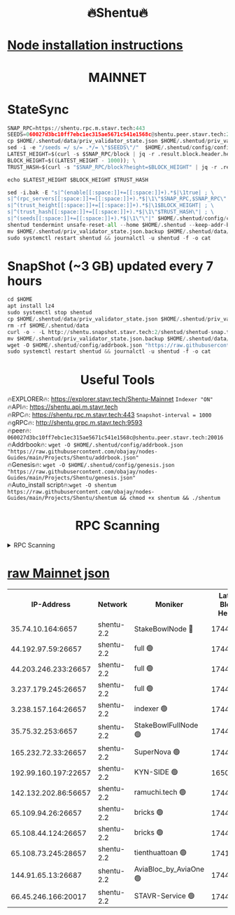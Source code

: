 <h1 align="center"> 🔥Shentu🔥</h1>

[Node installation instructions](https://github.com/obajay/nodes-Guides/tree/main/Projects/Shentu)
=
<h1 align="center"> MAINNET</h1>

# StateSync
```python
SNAP_RPC=https://shentu.rpc.m.stavr.tech:443
SEEDS=060027d3bc10ff7ebc1ec315ae5671c541e1568c@shentu.peer.stavr.tech:20016
cp $HOME/.shentud/data/priv_validator_state.json $HOME/.shentud/priv_validator_state.json.backup
sed -i -e "/seeds =/ s/= .*/= \"$SEEDS\"/"  $HOME/.shentud/config/config.toml
LATEST_HEIGHT=$(curl -s $SNAP_RPC/block | jq -r .result.block.header.height); \
BLOCK_HEIGHT=$((LATEST_HEIGHT - 1000)); \
TRUST_HASH=$(curl -s "$SNAP_RPC/block?height=$BLOCK_HEIGHT" | jq -r .result.block_id.hash)

echo $LATEST_HEIGHT $BLOCK_HEIGHT $TRUST_HASH

sed -i.bak -E "s|^(enable[[:space:]]+=[[:space:]]+).*$|\1true| ; \
s|^(rpc_servers[[:space:]]+=[[:space:]]+).*$|\1\"$SNAP_RPC,$SNAP_RPC\"| ; \
s|^(trust_height[[:space:]]+=[[:space:]]+).*$|\1$BLOCK_HEIGHT| ; \
s|^(trust_hash[[:space:]]+=[[:space:]]+).*$|\1\"$TRUST_HASH\"| ; \
s|^(seeds[[:space:]]+=[[:space:]]+).*$|\1\"\"|" $HOME/.shentud/config/config.toml
shentud tendermint unsafe-reset-all --home $HOME/.shentud --keep-addr-book
mv $HOME/.shentud/priv_validator_state.json.backup $HOME/.shentud/data/priv_validator_state.json
sudo systemctl restart shentud && journalctl -u shentud -f -o cat
```
# SnapShot (~3 GB) updated every 7 hours
```python
cd $HOME
apt install lz4
sudo systemctl stop shentud
cp $HOME/.shentud/data/priv_validator_state.json $HOME/.shentud/priv_validator_state.json.backup
rm -rf $HOME/.shentud/data
curl -o - -L http://shentu.snapshot.stavr.tech:2/shentud/shentud-snap.tar.lz4 | lz4 -c -d - | tar -x -C $HOME/.shentud --strip-components 2
mv $HOME/.shentud/priv_validator_state.json.backup $HOME/.shentud/data/priv_validator_state.json
wget -O $HOME/.shentud/config/addrbook.json "https://raw.githubusercontent.com/obajay/nodes-Guides/main/Projects/Shentu/addrbook.json"
sudo systemctl restart shentud && journalctl -u shentud -f -o cat
```

 <h1 align="center"> Useful Tools</h1>

🔥EXPLORER🔥:     https://explorer.stavr.tech/Shentu-Mainnet        `Indexer "ON"` \
🔥API🔥:          https://shentu.api.m.stavr.tech \
🔥RPC🔥:          https://shentu.rpc.m.stavr.tech:443              `Snapshot-interval = 1000` \
🔥gRPC🔥:         http://shentu.grpc.m.stavr.tech:9593 \
🔥peer🔥:         `060027d3bc10ff7ebc1ec315ae5671c541e1568c@shentu.peer.stavr.tech:20016` \
🔥Addrbook🔥:  `wget -O $HOME/.shentud/config/addrbook.json "https://raw.githubusercontent.com/obajay/nodes-Guides/main/Projects/Shentu/addrbook.json"` \
🔥Genesis🔥:  `wget -O $HOME/.shentud/config/genesis.json "https://raw.githubusercontent.com/obajay/nodes-Guides/main/Projects/Shentu/genesis.json"` \
🔥Auto_install script🔥:`wget -O shentum https://raw.githubusercontent.com/obajay/nodes-Guides/main/Projects/Shentu/shentum && chmod +x shentum && ./shentum`

<h1 align="center"> RPC Scanning</h1>

<details>
<summary>RPC Scanning</summary>

<h2 align="center"> We scan nodes in real time every 4 hours. And we provide the final result of RPC endpoints.
We cannot influence the operation of these nodes in any way. </h2>


```python
If Voting Power is higher than 0 --> then the Node is a validator of the network and may be subject to attack and be a potential threat to the chain.
```
```python
We marked such validators with a red symbol
```

</details>

[raw Mainnet json](https://rpc-check.shentum.stavr.tech/shentum/rpc-shentum-result.json)
=


<table><tr><th>IP-Address</th><th>Network</th><th>Moniker</th><th>Latest Block Height</th><th>Earliest Block Height</th><th>Catching Up</th><th>Tx Index</th><th>Voting Power</th><th>Scan Time</th></tr><tr><td>35.74.10.164:6657</td><td>shentu-2.2</td><td>StakeBowlNode 🔴</td><td>17441407</td><td>8308501</td><td>False</td><td>on</td><td>50178</td><td>2024-03-01T07:52:52.569723239UTC</td></tr><tr><td>44.192.97.59:26657</td><td>shentu-2.2</td><td>full 🟢</td><td>17441407</td><td>9786901</td><td>False</td><td>on</td><td>0</td><td>2024-03-01T07:52:51.309248796UTC</td></tr><tr><td>44.203.246.233:26657</td><td>shentu-2.2</td><td>full 🟢</td><td>17441409</td><td>9786901</td><td>False</td><td>on</td><td>0</td><td>2024-03-01T07:53:01.317187040UTC</td></tr><tr><td>3.237.179.245:26657</td><td>shentu-2.2</td><td>full 🟢</td><td>17441410</td><td>9786901</td><td>False</td><td>on</td><td>0</td><td>2024-03-01T07:53:10.077884988UTC</td></tr><tr><td>3.238.157.164:26657</td><td>shentu-2.2</td><td>indexer 🟢</td><td>17441412</td><td>9786901</td><td>False</td><td>on</td><td>0</td><td>2024-03-01T07:53:23.352683618UTC</td></tr><tr><td>35.75.32.253:6657</td><td>shentu-2.2</td><td>StakeBowlFullNode 🟢</td><td>17441416</td><td>10470762</td><td>False</td><td>on</td><td>0</td><td>2024-03-01T07:53:45.320685021UTC</td></tr><tr><td>165.232.72.33:26657</td><td>shentu-2.2</td><td>SuperNova 🟢</td><td>17441416</td><td>15936001</td><td>False</td><td>on</td><td>0</td><td>2024-03-01T07:53:44.051915060UTC</td></tr><tr><td>192.99.160.197:22657</td><td>shentu-2.2</td><td>KYN-SIDE 🟢</td><td>16506532</td><td>16083091</td><td>False</td><td>on</td><td>0</td><td>2024-03-01T07:54:28.660570993UTC</td></tr><tr><td>142.132.202.86:56657</td><td>shentu-2.2</td><td>ramuchi.tech 🟢</td><td>17441421</td><td>16196001</td><td>False</td><td>on</td><td>0</td><td>2024-03-01T07:54:18.909001635UTC</td></tr><tr><td>65.109.94.26:26657</td><td>shentu-2.2</td><td>bricks 🟢</td><td>17441423</td><td>16401001</td><td>False</td><td>on</td><td>0</td><td>2024-03-01T07:54:25.894289998UTC</td></tr><tr><td>65.108.44.124:26657</td><td>shentu-2.2</td><td>bricks 🟢</td><td>17441423</td><td>16401001</td><td>False</td><td>on</td><td>0</td><td>2024-03-01T07:54:28.973336136UTC</td></tr><tr><td>65.108.73.245:28657</td><td>shentu-2.2</td><td>tienthuattoan 🟢</td><td>17415110</td><td>17399930</td><td>False</td><td>on</td><td>0</td><td>2024-03-01T07:53:54.153857894UTC</td></tr><tr><td>144.91.65.13:26687</td><td>shentu-2.2</td><td>AviaBloc_by_AviaOne 🟢</td><td>17441417</td><td>17434623</td><td>False</td><td>off</td><td>0</td><td>2024-03-01T07:53:53.835302403UTC</td></tr><tr><td>66.45.246.166:20017</td><td>shentu-2.2</td><td>STAVR-Service 🟢</td><td>17441423</td><td>17439001</td><td>False</td><td>on</td><td>0</td><td>2024-03-01T07:54:25.595084904UTC</td></tr></table>
